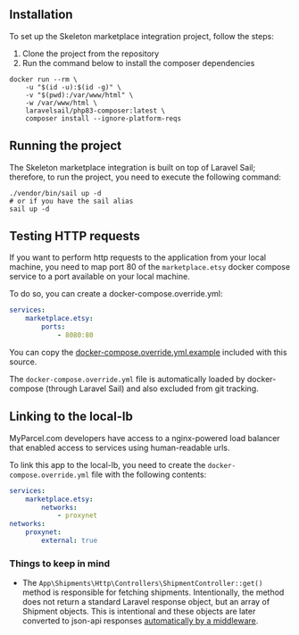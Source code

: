 ## Installation

To set up the Skeleton marketplace integration project, follow the steps:

1. Clone the project from the repository
2. Run the command below to install the composer dependencies
```shell
docker run --rm \
    -u "$(id -u):$(id -g)" \
    -v "$(pwd):/var/www/html" \
    -w /var/www/html \
    laravelsail/php83-composer:latest \
    composer install --ignore-platform-reqs
```

## Running the project

The Skeleton marketplace integration is built on top of Laravel Sail;
therefore, to run the project, you need to execute the following command:

```shell
./vendor/bin/sail up -d
# or if you have the sail alias
sail up -d
```

## Testing HTTP requests
If you want to perform http requests to the application from your local machine,
you need to map port 80 of the `marketplace.etsy` docker compose
service to a port available on your local machine.

To do so, you can create a docker-compose.override.yml:

```yaml
services:
    marketplace.etsy:
        ports:
            - 8080:80
```

You can copy the [docker-compose.override.yml.example](docker-compose.override.yml.example) included with this source.

The `docker-compose.override.yml` file is automatically loaded by docker-compose (through Laravel Sail)
and also excluded from git tracking.

## Linking to the local-lb
MyParcel.com developers have access to a nginx-powered load balancer that enabled access to services
using human-readable urls.

To link this app to the local-lb, you need to create the `docker-compose.override.yml` file with the
following contents:

```yaml
services:
    marketplace.etsy:
        networks:
            - proxynet
networks:
    proxynet:
        external: true
```

### Things to keep in mind
- The `App\Shipments\Http\Controllers\ShipmentController::get()` method is responsible for fetching shipments. Intentionally, the method does not return a standard Laravel response object, but an array of Shipment objects. This is intentional and these objects are later converted to json-api responses [automatically by a middleware](https://github.com/MyParcelCOM/integration-commons/blob/master/src/Http/Middleware/TransformsToJsonApi.php).  

